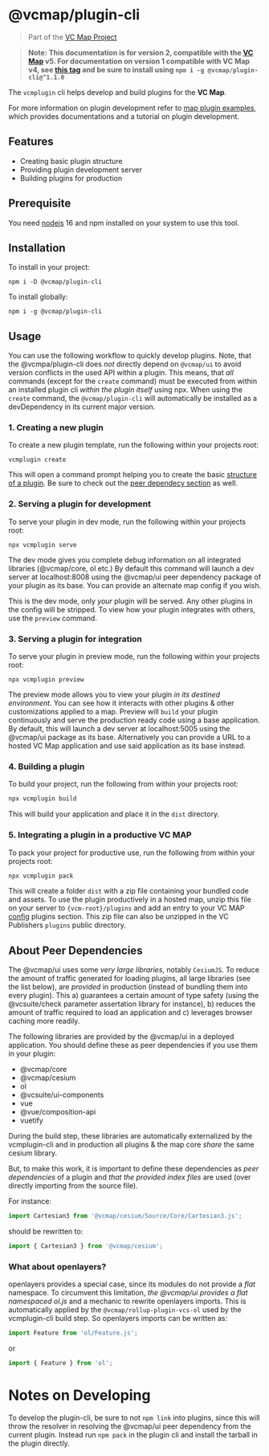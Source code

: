 # @vcmap/plugin-cli
> Part of the [VC Map Project](https://github.com/virtualcitySYSTEMS/map-ui)

> **Note: This documentation is for version 2, compatible with the [VC Map](https://github.com/virtualcitySYSTEMS/map-ui) v5. 
> For documentation on version 1 compatible with VC Map v4, see [this tag](https://github.com/virtualcitySYSTEMS/map-plugin-cli/tree/v1.1.1)
> and be sure to install using `npm i -g @vcmap/plugin-cli@^1.1.0`** 

The `vcmplugin` cli helps develop and build plugins for the **VC Map**.

For more information on plugin development refer to [map plugin examples](https://github.com/virtualcitySYSTEMS/map-plugin-examples),
which provides documentations and a tutorial on plugin development.

## Features

- Creating basic plugin structure
- Providing plugin development server
- Building plugins for production

## Prerequisite

You need [nodejs](https://nodejs.org/en/) 16 and npm installed on your system 
to use this tool.

## Installation
To install in your project:
```shell
npm i -D @vcmap/plugin-cli
```

To install globally:
```shell
npm i -g @vcmap/plugin-cli
```

## Usage
You can use the following workflow to quickly develop plugins. Note, that
the @vcmpa/plugin-cli does _not_ directly depend on `@vcmap/ui` to avoid version 
conflicts in the used API within a plugin. This means, that _all_ commands
(except for the `create` command) must be executed from within an installed 
plugin cli _within the plugin itself_ using npx. When using the `create` 
command, the `@vcmap/plugin-cli` will automatically be installed as a devDependency in 
its current major version.

### 1. Creating a new plugin

To create a new plugin template, run the following within your projects root:
```
vcmplugin create
```
This will open a command prompt helping you to create the basic [structure of a plugin](https://github.com/virtualcitySYSTEMS/map-plugin-examples/blob/main/doc/VCM_Plugin.md#2-structure-of-a-plugin).
Be sure to check out the [peer dependecy section](#about_peer_dependencies) as well.

### 2. Serving a plugin for development

To serve your plugin in dev mode, run the following within your projects root:
```
npx vcmplugin serve
```
The dev mode gives you complete debug information on all integrated libraries (@vcmap/core, ol etc.)
By default this command will launch a dev server at localhost:8008 using 
the @vcmap/ui peer dependency package of your plugin as its base.
You can provide an alternate map config if you wish.

This is the dev mode, only _your_
plugin will be served. Any other plugins in the config will be stripped. To view how
your plugin integrates with others, use the `preview` command.

### 3. Serving a plugin for integration

To serve your plugin in preview mode, run the following within your projects root:
```
npx vcmplugin preview
```

The preview mode allows you to view your plugin _in its destined environment_.
You can see how it interacts with other plugins & other customizations applied to a map.
Preview will `build` your plugin continuously and serve the production ready
code using a base application.
By default, this will launch a dev server at localhost:5005 using the @vcmap/ui package 
as its base. Alternatively you can provide a URL to a hosted VC Map application
and use said application as its base instead.

### 4. Building a plugin

To build your project, run the following from within your projects root:
```bash
npx vcmplugin build
```
This will build your application and place it in the `dist` directory.

### 5. Integrating a plugin in a productive VC MAP

To pack your project for productive use, run the following from within your projects root:
```bash
npx vcmplugin pack
```

This will create a folder `dist` with a zip file containing your bundled code and assets.
To use the plugin productively in a hosted map, 
unzip this file on your server to `{vcm-root}/plugins` and add 
an entry to your VC MAP [config](#2-config) plugins section. This zip file can also be unzipped
in the VC Publishers `plugins` public directory.

## About Peer Dependencies
The @vcmap/ui uses some _very large libraries_, notably `CesiumJS`. To reduce the amount
of traffic generated for loading plugins, all large libraries (see the list below), 
are _provided_ in production (instead of bundling them into every plugin). This a) guarantees
a certain amount of type safety (using the @vcsuite/check parameter assertation library for instance),
b) reduces the amount of traffic required to load an application and c) leverages browser
caching more readily.

The following libraries are provided by the @vcmap/ui in a deployed application. You should define these
as peer dependencies if you use them in your plugin:
- @vcmap/core
- @vcmap/cesium
- ol
- @vcsuite/ui-components
- vue
- @vue/composition-api
- vuetify

During the build step, these libraries are automatically externalized by the vcmplugin-cli and in
production all plugins & the map core _share_ the same cesium library.

But, to make this work, it is important to define these dependencies as _peer dependencies_ of
a plugin and _that the provided index files_ are used (over directly importing from the source file).

For instance: 
```js
import Cartesian3 from '@vcmap/cesium/Source/Core/Cartesian3.js';
```

should be rewritten to:
```js
import { Cartesian3 } from '@vcmap/cesium';
```

### What about openlayers?
openlayers provides a special case, since its modules do not provide a _flat_ namespace.
To circumvent this limitation, _the @vcmap/ui provides a flat namespaced ol.js_ and a mechanic
to rewrite openlayers imports. This is automatically applied by the `@vcmap/rollup-plugin-vcs-ol`
used by the vcmplugin-cli build step. So openlayers imports can be written as:
```js
import Feature from 'ol/Feature.js';
```
or 
```js
import { Feature } from 'ol';
```

# Notes on Developing
To develop the plugin-cli, be sure to not `npm link` into plugins, since this will
throw the resolver in resolving the @vcmap/ui peer dependency from the current plugin. 
Instead run `npm pack` in the plugin cli and install the tarball in the plugin directly.
